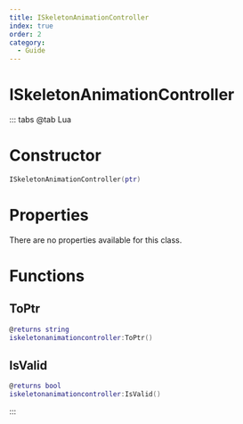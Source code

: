 ```yaml
---
title: ISkeletonAnimationController
index: true
order: 2
category:
  - Guide
---
```


# ISkeletonAnimationController

::: tabs
@tab Lua
# Constructor
```lua
ISkeletonAnimationController(ptr)
```
# Properties
There are no properties available for this class.
# Functions
## ToPtr
```lua
@returns string
iskeletonanimationcontroller:ToPtr()
```
## IsValid
```lua
@returns bool
iskeletonanimationcontroller:IsValid()
```

:::